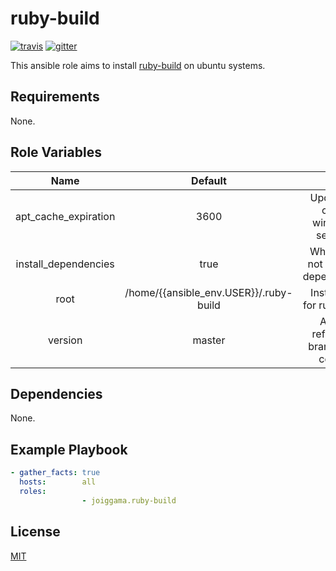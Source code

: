 ruby-build
=========

[![travis](https://img.shields.io/travis/joiggama/ansible-ruby-build/master.svg)](https://travis-ci.org/joiggama/ansible-ruby-build)
[![gitter](https://badges.gitter.im/Join%20Chat.svg)](https://gitter.im/joiggama/ansible-ruby)

This ansible role aims to install [ruby-build](https://github.com/sstephenson/ruby-build) on ubuntu systems.

Requirements
------------

None.

Role Variables
--------------

| Name                 | Default                                |                                        |
|:--------------------:|:--------------------------------------:|:--------------------------------------:|
| apt_cache_expiration | 3600                                   | Update apt cache window in seconds     |
| install_dependencies | true                                   | Whether or not to install dependencies |
| root                 | /home/{{ansible_env.USER}}/.ruby-build | Install path for ruby-build            |
| version              | master                                 | Any git reference: branch, tag, commit |

Dependencies
------------

None.

Example Playbook
----------------

```yml
- gather_facts: true
  hosts:        all
  roles:
                - joiggama.ruby-build
```

License
-------

[MIT](LICENSE.md)
